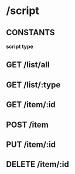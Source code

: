 /script
====

CONSTANTS
----
__script type__


GET /list/all
----

GET /list/:type
----

GET /item/:id
----

POST /item
----

PUT /item/:id
----

DELETE /item/:id
----
